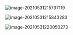 ![image-20210531215737119](https://gitee.com/mrzlive/picture-bed/raw/master/picture/20210531215737.png)





![image-20210531215843283](https://gitee.com/mrzlive/picture-bed/raw/master/picture/20210531215843.png)

![image-20210531220050273](https://gitee.com/mrzlive/picture-bed/raw/master/picture/20210531220050.png)